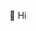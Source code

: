 👋 Hi

<!---
lim-joseph/lim-joseph is a ✨ special ✨ repository because its `README.md` (this file) appears on your GitHub profile.
You can click the Preview link to take a look at your changes.
--->
